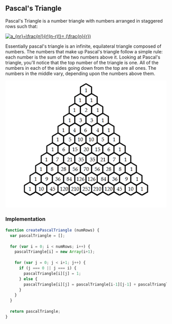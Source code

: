 ## Pascal's Triangle 
Pascal's Triangle is a number triangle with numbers arranged in staggered rows such that: 

<a href="https://www.codecogs.com/eqnedit.php?latex=a_{nr}=\frac{n!}{r!(n-r)!}=&space;(\frac{n}{r})" target="_blank"><img src="https://latex.codecogs.com/gif.latex?a_{nr}=\frac{n!}{r!(n-r)!}=&space;(\frac{n}{r})" title="a_{nr}=\frac{n!}{r!(n-r)!}= (\frac{n}{r})" /></a>

Essentially pascal's triangle is an infinite, equilateral triangle composed of numbers. The numbers that make up Pascal's triangle follow a simple rule: each number is the sum of the two numbers above it. Looking at Pascal's triangle, you'll notice that the top number of the triangle is one. All of the numbers in each of the sides going down from the top are all ones. The numbers in the middle vary, depending upon the numbers above them. 

![Diagram1](https://github.com/Jzbonner/ProgrammingConcepts/blob/master/img-media/pascals.png?raw=true)

### Implementation 

```javascript 
function createPascalTriangle (numRows) {
  var pascalTriangle = [];
  
  for (var i = 0; i < numRows; i++) { 
    pascalTriangle[i] = new Array(i+1);
    
    for (var j = 0; j < i+1; j++) {            
      if (j === 0 || j === i) {
        pascalTriangle[i][j] = 1;
      } else {
        pascalTriangle[i][j] = pascalTriangle[i-1][j-1] + pascalTriangle[i-1][j];
      }
    }
  }
  
  return pascalTriangle;
}
```